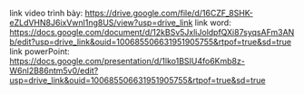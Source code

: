 link video trình bày: https://drive.google.com/file/d/16CZF_8SHK-eZLdVHN8J6ixVwnl1ng8US/view?usp=drive_link
link word: https://docs.google.com/document/d/12kBSv5JxliJoldpfQXi87syqsAFm3ANb/edit?usp=drive_link&ouid=100685506631951905755&rtpof=true&sd=true
link powerPoint: https://docs.google.com/presentation/d/1lko1BSIU4fo6Kmb8z-W6nl2B86ntm5v0/edit?usp=drive_link&ouid=100685506631951905755&rtpof=true&sd=true
